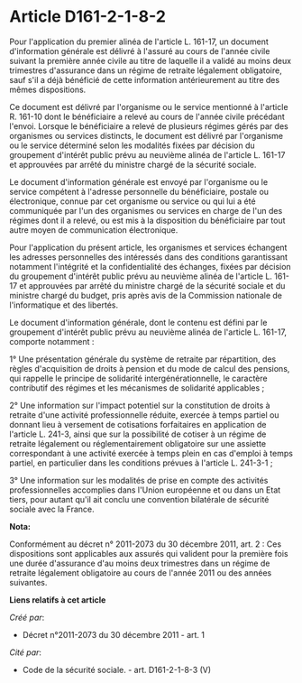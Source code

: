 # Article D161-2-1-8-2

Pour  l'application du premier alinéa de l'article L. 161-17, un document  d'information générale est délivré à l'assuré au
cours de l'année civile  suivant la première année civile au titre de laquelle il a validé au  moins deux trimestres
d'assurance dans un régime de retraite légalement  obligatoire, sauf s'il a déjà bénéficié de cette information
antérieurement au titre des mêmes dispositions. 

Ce document est délivré par l'organisme ou le service mentionné à  l'article R. 161-10 dont le bénéficiaire a relevé au cours
de l'année  civile précédant l'envoi. Lorsque le bénéficiaire a relevé de plusieurs  régimes gérés par des organismes ou
services distincts, le document est  délivré par l'organisme ou le service déterminé selon les modalités  fixées par décision
du groupement d'intérêt public prévu au neuvième  alinéa de l'article L. 161-17 et approuvées par arrêté du ministre  chargé
de la sécurité sociale. 

Le document  d'information générale est envoyé par l'organisme ou le service  compétent à l'adresse personnelle du
bénéficiaire, postale ou  électronique, connue par cet organisme ou service ou qui lui a été  communiquée par l'un des
organismes ou services en charge de l'un des  régimes dont il a relevé, ou est mis à la disposition du bénéficiaire  par tout
autre moyen de communication électronique. 

Pour l'application du présent article, les organismes et services  échangent les adresses personnelles des intéressés dans
des conditions  garantissant notamment l'intégrité et la confidentialité des échanges,  fixées par décision du groupement
d'intérêt public prévu au neuvième  alinéa de l'article L. 161-17 et approuvées par arrêté du ministre  chargé de la sécurité
sociale et du ministre chargé du budget, pris  après avis de la Commission nationale de l'informatique et des libertés.  

Le document d'information générale, dont le  contenu est défini par le groupement d'intérêt public prévu au neuvième  alinéa
de l'article L. 161-17, comporte notamment : 

1° Une présentation générale du système de retraite par répartition,  des règles d'acquisition de droits à pension et du mode
de calcul des  pensions, qui rappelle le principe de solidarité intergénérationnelle,  le caractère contributif des régimes
et les mécanismes de solidarité  applicables ; 

2° Une information sur l'impact  potentiel sur la constitution de droits à retraite d'une activité  professionnelle réduite,
exercée à temps partiel ou donnant lieu à  versement de cotisations forfaitaires en application de l'article L.  241-3, ainsi
que sur la possibilité de cotiser à un régime de retraite  légalement ou réglementairement obligatoire sur une assiette
correspondant à une activité exercée à temps plein en cas d'emploi à  temps partiel, en particulier dans les conditions
prévues à l'article L.  241-3-1 ; 

3° Une information sur les modalités  de prise en compte des activités professionnelles accomplies dans  l'Union européenne
et ou dans un Etat tiers, pour autant qu'il ait  conclu une convention bilatérale de sécurité sociale avec la France.

**Nota:**

Conformément au décret n° 2011-2073 du 30 décembre 2011, art. 2 : Ces  dispositions sont applicables aux assurés qui valident
pour la  première fois une durée d'assurance d'au moins deux trimestres dans un  régime de retraite légalement obligatoire au
cours de l'année 2011 ou  des années suivantes.

**Liens relatifs à cet article**

_Créé par_:

  - Décret n°2011-2073 du 30 décembre 2011 - art. 1

_Cité par_:

  - Code de la sécurité sociale. - art. D161-2-1-8-3 (V)
